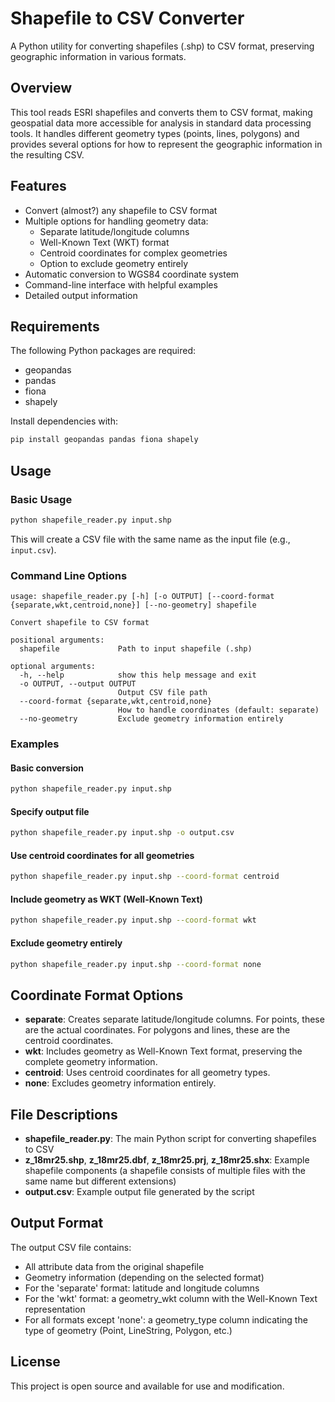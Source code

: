 # Shapefile to CSV Converter

A Python utility for converting shapefiles (.shp) to CSV format, preserving geographic information in various formats.

## Overview

This tool reads ESRI shapefiles and converts them to CSV format, making geospatial data more accessible for analysis in standard data processing tools. It handles different geometry types (points, lines, polygons) and provides several options for how to represent the geographic information in the resulting CSV.

## Features

- Convert (almost?) any shapefile to CSV format
- Multiple options for handling geometry data:
  - Separate latitude/longitude columns
  - Well-Known Text (WKT) format
  - Centroid coordinates for complex geometries
  - Option to exclude geometry entirely
- Automatic conversion to WGS84 coordinate system
- Command-line interface with helpful examples
- Detailed output information

## Requirements

The following Python packages are required:
- geopandas
- pandas
- fiona
- shapely

Install dependencies with:
```bash
pip install geopandas pandas fiona shapely
```

## Usage

### Basic Usage

```bash
python shapefile_reader.py input.shp
```

This will create a CSV file with the same name as the input file (e.g., `input.csv`).

### Command Line Options

```
usage: shapefile_reader.py [-h] [-o OUTPUT] [--coord-format {separate,wkt,centroid,none}] [--no-geometry] shapefile

Convert shapefile to CSV format

positional arguments:
  shapefile             Path to input shapefile (.shp)

optional arguments:
  -h, --help            show this help message and exit
  -o OUTPUT, --output OUTPUT
                        Output CSV file path
  --coord-format {separate,wkt,centroid,none}
                        How to handle coordinates (default: separate)
  --no-geometry         Exclude geometry information entirely
```

### Examples

#### Basic conversion
```bash
python shapefile_reader.py input.shp
```

#### Specify output file
```bash
python shapefile_reader.py input.shp -o output.csv
```

#### Use centroid coordinates for all geometries
```bash
python shapefile_reader.py input.shp --coord-format centroid
```

#### Include geometry as WKT (Well-Known Text)
```bash
python shapefile_reader.py input.shp --coord-format wkt
```

#### Exclude geometry entirely
```bash
python shapefile_reader.py input.shp --coord-format none
```

## Coordinate Format Options

- **separate**: Creates separate latitude/longitude columns. For points, these are the actual coordinates. For polygons and lines, these are the centroid coordinates.
- **wkt**: Includes geometry as Well-Known Text format, preserving the complete geometry information.
- **centroid**: Uses centroid coordinates for all geometry types.
- **none**: Excludes geometry information entirely.

## File Descriptions

- **shapefile_reader.py**: The main Python script for converting shapefiles to CSV
- **z_18mr25.shp**, **z_18mr25.dbf**, **z_18mr25.prj**, **z_18mr25.shx**: Example shapefile components (a shapefile consists of multiple files with the same name but different extensions)
- **output.csv**: Example output file generated by the script

## Output Format

The output CSV file contains:
- All attribute data from the original shapefile
- Geometry information (depending on the selected format)
- For the 'separate' format: latitude and longitude columns
- For the 'wkt' format: a geometry_wkt column with the Well-Known Text representation
- For all formats except 'none': a geometry_type column indicating the type of geometry (Point, LineString, Polygon, etc.)

## License

This project is open source and available for use and modification.